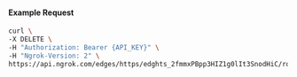 <!-- Code generated for API Clients. DO NOT EDIT. -->

#### Example Request

```bash
curl \
-X DELETE \
-H "Authorization: Bearer {API_KEY}" \
-H "Ngrok-Version: 2" \
https://api.ngrok.com/edges/https/edghts_2fmmxPBpp3HIZ1g0lIt3SnodHiC/routes/edghtsrt_2fmmxPReDEySVowwkfikB6Ngjlx/saml
```
